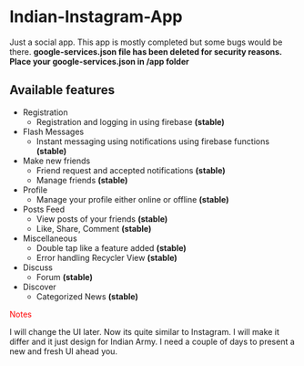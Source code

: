 # Indian-Instagram-App

Just a social app. This app is mostly completed but some bugs would be there.
**google-services.json file has been deleted for security reasons. Place your google-services.json in /app folder**


## Available features

* Registration
  - Registration and logging in using firebase **(stable)**
* Flash Messages
  - Instant messaging using notifications using firebase functions **(stable)**
* Make new friends
  - Friend request and accepted notifications **(stable)**
  - Manage friends **(stable)**
* Profile
  - Manage your profile either online or offline **(stable)**
* Posts Feed
  - View posts of your friends **(stable)**
  - Like, Share, Comment **(stable)**
* Miscellaneous
  - Double tap like a feature added **(stable)**
  - Error handling Recycler View **(stable)**
* Discuss
  - Forum **(stable)**
* Discover
  - Categorized News **(stable)**


<p style="color:red;"> Notes</p>
I will change the UI later. Now its quite similar to Instagram. I will make it differ and it just design for Indian Army. I need a couple of days to present a new and fresh UI ahead you. 
